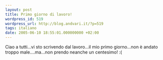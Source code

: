 ```yaml
---
layout: post
title: Primo giorno di lavoro!
wordpress_id: 519
wordpress_url: http://blog.andvari.it/?p=519
tags: italiano
date: 2005-06-10 18:55:01.000000000 +02:00
---
```

Ciao a tutti...vi sto scrivendo dal lavoro...il mio primo giorno...non è andato troppo male....ma...non prendo neanche un centesimo! :(
